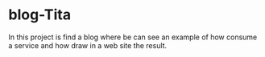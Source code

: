 # blog-Tita
In this project is find a blog where be can see an example of how consume a service and how draw in a web site the result.
